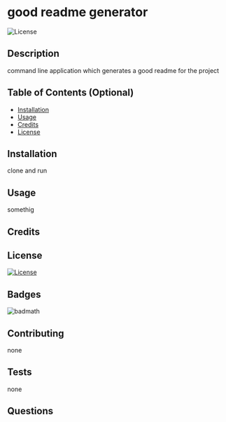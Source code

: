 # good readme generator
![License](https://img.shields.io/badge/License--blue.svg)
## Description
command line application which generates a good readme for the project
## Table of Contents (Optional)
* [Installation](#installation)
* [Usage](#usage)
* [Credits](#credits)
* [License](#license)
## Installation
clone and run
## Usage
somethig
## Credits
## License
[![License](https://img.shields.io/badge/License-Apache%202.0-blue.svg)](https://opensource.org/licenses/Apache-2.0)
## Badges
![badmath](https://img.shields.io/github/languages/top/nielsenjared/badmath)
## Contributing 
none
## Tests
none
## Questions

